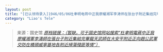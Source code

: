 ```yaml
---
layout: post
title: "[已认领待录入]1946/05/06杜聿明电蒋中正我廖耀湘军李涛师在张台子附近集结完毕龙天武师在大安平附近正向赵公武军交防在桥头威宁基地各附近扫荡残匪等情"
category: "Liao's Tele"
---
```



> 来源：国史馆 [*原档链接：（暂缺，可于国史馆网站搜索“杜聿明電蔣中正我廖耀湘軍李濤師在張台子附近集結完畢龍天武師在大安平附近正向趙公武軍交防在橋頭威寧基地各附近掃蕩殘匪等情“）*]()
